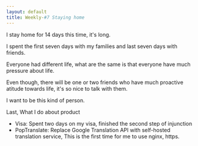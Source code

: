 ```yaml
---
layout: default
title: Weekly-#7 Staying home
---
```


I stay home for 14 days this time, it's long. 

I spent the first seven days with my families and last seven days with friends.

Everyone had different life, what are the same is that everyone have much pressure about life. 

Even though, there will be one or two friends who have much proactive atitude towards life, it's so nice to talk with them.

I want to be this kind of person.



Last, What I do about product
+ Visa: Spent two days on my visa, finished the second step of injunction
+ PopTranslate: Replace Google Translation API with self-hosted translation service, This is the first time for me to use nginx, https.